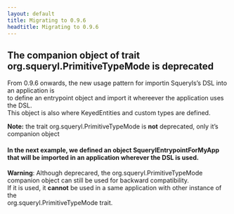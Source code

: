 ```yaml
---
layout: default
title: Migrating to 0.9.6
headtitle: Migrating to 0.9.6
---
```


The companion object of trait org.squeryl.PrimitiveTypeMode is deprecated
-------------------------------------------------------------------------

From 0.9.6 onwards, the new usage pattern for importin Squeryls’s DSL
into an application is  
to define an entrypoint object and import it whereever the application
uses the DSL.  
This object is also where KeyedEntities and custom types are defined.

**Note:** the trait org.squeryl.PrimitiveTypeMode is **not** deprecated,
only it’s companion object

#### In the next example, we defined an object SquerylEntrypointForMyApp that will be imported in an application wherever the DSL is used.

<script type="syntaxhighlighter" class="brush: scala">

\<!\[CDATA\[

import org.squeryl.\_  
import org.squeryl.dsl.\_  
import org.joda.time.\_  
import java.sql.Timestamp  
import java.sql.ResultSet

object SquerylEntrypointForMyApp extends PrimitiveTypeMode {

// optionally define keyed entities :  
implicit object courseKED extends KeyedEntityDef\[Course,Int\] {  
def getId(a:Course) = a.id  
def isPersisted(a:Course) = a.id \> 0  
def idPropertyName = “id”  
override def optimisticCounterPropertyName = Some(“occVersionNumber”)  
}

// optionally define custom types :

implicit val jodaTimeTEF = new NonPrimitiveJdbcMapper\[Timestamp,
DateTime, TTimestamp\](timestampTEF, this) {

/  
\* Here we implement functions fo convert to and from the native JDBC
type  
\*/

def convertFromJdbc(t: Timestamp) = new DateTime(t)  
def convertToJdbc(t: DateTime) = new Timestamp(t.getMillis())  
}

/  
\* We define this one here to allow working with Option of our new type,
this allso  
\* allows the ‘nvl’ function to work  
\*/  
implicit val optionJodaTimeTEF =  
new TypedExpressionFactory\[Option\[DateTime\], TOptionTimestamp\]  
with DeOptionizer\[Timestamp, DateTime, TTimestamp, Option\[DateTime\],
TOptionTimestamp\] {

val deOptionizer = jodaTimeTEF  
}

/  
\* the following are necessary for the AST lifting  
\*/  
implicit def jodaTimeToTE(s: DateTime) = jodaTimeTEF.create(s)

implicit def optionJodaTimeToTE(s: Option\[DateTime\]) =
optionJodaTimeTEF.create(s)  
}

// elsewhere in the application :

import SquerylEntrypointForMyApp.\_

\]\]\>

</script>

**Warning**: Although deprecared, the org.squeryl.PrimitiveTypeMode
companion object can still be used for backward compatibility.  
If it is used, it **cannot** be used in a same application with other
instance of the  
org.squeryl.PrimitiveTypeMode trait.

<script type="syntaxhighlighter" class="brush: scala">

\<!\[CDATA\[

// WRONG, do not do this :

object SquerylEntrypointForMyApp extends org.squeryl.PrimitiveTypeMode

import SquerylEntrypointForMyApp.\_

// elsewhere in the application

import org.squeryl.PrimitiveTypeMode.\_  
}

\]\]\>

</script>
